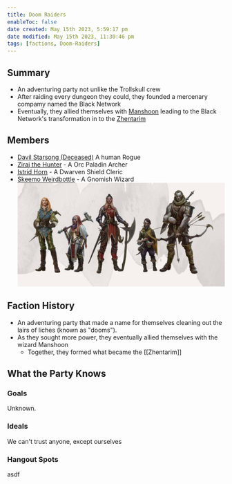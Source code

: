 ```yaml
---
title: Doom Raiders
enableToc: false
date created: May 15th 2023, 5:59:17 pm
date modified: May 15th 2023, 11:30:46 pm
tags: [factions, Doom-Raiders]
---
```

## Summary
- An adventuring party not unlike the Trollskull crew
- After raiding every dungeon they could, they founded a mercenary compamy named the Black Network
- Eventually, they allied themselves with [Manshoon](../NPCs/Manshoon.md) leading to the Black Network's transformation in to the [Zhentarim](Zhentarim.md)

## Members
- [Davil Starsong (Deceased)](../NPCs/Davil%20Starsong%20(Deceased).md) A human Rogue
- [Ziraj the Hunter](../NPCs/Ziraj%20the%20Hunter.md) - A Orc Paladin Archer
- [Istrid Horn](../NPCs/Istrid%20Horn.md) - A Dwarven Shield Cleric
- [Skeemo Weirdbottle](../NPCs/Skeemo%20Weirdbottle.md) - A Gnomish Wizard
![](attachments/Pasted%20image%2020230515222747.png)
## Faction History
- An adventuring party that made a name for themselves cleaning out the lairs of liches (known as "dooms").
- As they sought more power, they eventually allied themselves with the wizard Manshoon
	- Together, they formed what became the [[Zhentarim]]

## What the Party Knows
### Goals
Unknown.
### Ideals
We can't trust anyone, except ourselves
### Hangout Spots
asdf
